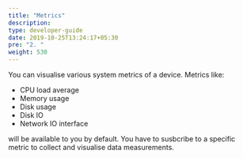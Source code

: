 ```yaml
---
title: "Metrics"
description:
type: developer-guide
date: 2019-10-25T13:24:17+05:30
pre: "2. "
weight: 530
---
```

You can visualise various system metrics of a device. Metrics like:

* CPU load average
* Memory usage
* Disk usage
* Disk IO
* Network IO interface

will be available to you by default. You have to susbcribe to a
specific metric to collect and visualise data measurements.